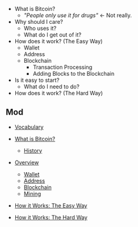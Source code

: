 * What is Bitcoin?
	* _"People only use it for drugs"_ <- Not really.
* Why should I care?
	* Who uses it?
	* What do I get out of it?
* How does it work? (The Easy Way)
	* Wallet
 	* Address
	* Blockchain
		* Transaction Processing
		* Adding Blocks to the Blockchain
* Is it easy to start?
	* What do I need to do?
* How does it work? (The Hard Way)

Mod
---

* [Vocabulary]()
* [What is Bitcoin?]()
	* [History]()
* [Overview]()
	* [Wallet]()
	* [Address]()
	* [Blockchain]()
	* [Mining]()

* [How it Works: The Easy Way]()
* [How it Works: The Hard Way]()